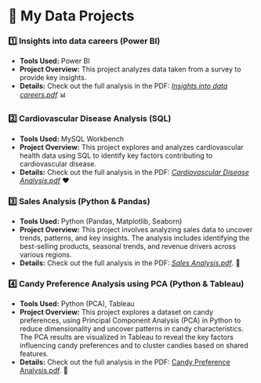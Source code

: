 # 🌟 My Data Projects

### 1️⃣ **Insights into data careers (Power BI)**  
- **Tools Used:** Power BI  
- **Project Overview:** This project analyzes data taken from a survey to provide key insights.  
- **Details:** Check out the full analysis in the PDF: [*Insights into data careers.pdf*](https://github.com/DozedCupboard/DozedCupboard/blob/main/Insights%20into%20Data%20Careers.pdf) 📊

### 2️⃣ **Cardiovascular Disease Analysis (SQL)**  
- **Tools Used:** MySQL Workbench  
- **Project Overview:** This project explores and analyzes cardiovascular health data using SQL to identify key factors contributing to cardiovascular disease.  
- **Details:** Check out the full analysis in the PDF: [*Cardiovascular Disease Analysis.pdf*](https://github.com/DozedCupboard/DozedCupboard/blob/main/Cardiovascular%20Disease%20Analysis.pdf) ❤️

### 3️⃣ **Sales Analysis (Python & Pandas)**  
- **Tools Used:** Python (Pandas, Matplotlib, Seaborn)  
- **Project Overview:** This project involves analyzing sales data to uncover trends, patterns, and key insights. The analysis includes identifying the best-selling products, seasonal trends, and revenue drivers across various regions.  
- **Details:** Check out the full analysis in the PDF: [*Sales Analysis.pdf*](https://github.com/DozedCupboard/DozedCupboard/blob/main/Sales%20Analysis.ipynb). 💼

### 4️⃣ **Candy Preference Analysis using PCA (Python & Tableau)**  
- **Tools Used:** Python (PCA), Tableau  
- **Project Overview:** This project explores a dataset on candy preferences, using Principal Component Analysis (PCA) in Python to reduce dimensionality and uncover patterns in candy characteristics. The PCA results are visualized in Tableau to reveal the key factors influencing candy preferences and to cluster candies based on shared features.  
- **Details:** Check out the full analysis in the PDF: [Candy Preference Analysis.pdf](https://github.com/DozedCupboard/DozedCupboard/blob/main/Candy%20Preference%20Analysis.pdf). 🍬

 

